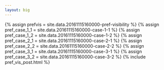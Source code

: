 ```yaml
---
layout: big
---
```

{% assign prefvis = site.data.20161115160000-pref-visibility %}
{% assign pref_case_1_1 = site.data.20161115160000-case-1-1 %}
{% assign pref_case_1_2 = site.data.20161115160000-case-1-2 %}
{% assign pref_case_2_1 = site.data.20161115160000-case-2-1 %}
{% assign pref_case_2_2 = site.data.20161115160000-case-2-2 %}
{% assign pref_case_3_1 = site.data.20161115160000-case-3-1 %}
{% assign pref_case_3_2 = site.data.20161115160000-case-3-2 %}
{% include pref_vis_post.html %}
